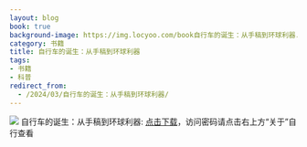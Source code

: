 ```yaml
---
layout: blog
book: true
background-image: https://img.locyoo.com/book自行车的诞生：从手稿到环球利器.jpg
category: 书籍
title: 自行车的诞生：从手稿到环球利器
tags:
- 书籍
- 科普
redirect_from:
  - /2024/03/自行车的诞生：从手稿到环球利器/
---
```

![](https://img.locyoo.com/book自行车的诞生：从手稿到环球利器.jpg)
自行车的诞生：从手稿到环球利器: <a name = "ref1" href="https://url18.ctfile.com/f/50983618-1375544797-732ccb?p=3619">点击下载</a>，访问密码请点击右上方“关于”自行查看